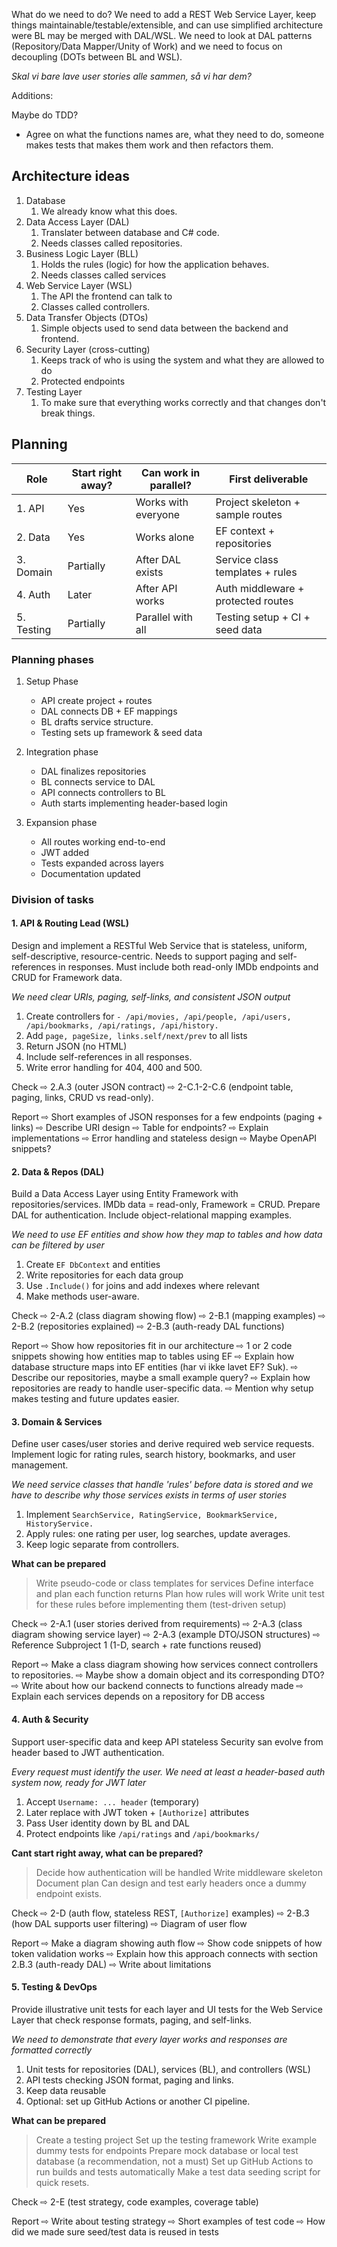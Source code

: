 What do we need to do?
We need to add a REST Web Service Layer, keep things maintainable/testable/extensible, and can use simplified architecture were BL may be merged with DAL/WSL. We need to look at DAL patterns (Repository/Data Mapper/Unity of Work) and we need to focus on decoupling (DOTs between BL and WSL).

*Skal vi bare lave user stories alle sammen, så vi har dem?*

Additions: 

Maybe do TDD? 
- Agree on what the functions names are, what they need to do, someone makes tests that makes them work and then refactors them.

## Architecture ideas

1. Database
	1. We already know what this does.
2. Data Access Layer (DAL)
	1. Translater between database and C# code.
	2. Needs classes called repositories.
3. Business Logic Layer (BLL)
	1. Holds the rules (logic) for how the application behaves.
	2. Needs classes called services
4. Web Service Layer (WSL)
	1. The API the frontend can talk to
	2. Classes called controllers.
5. Data Transfer Objects (DTOs)
	1. Simple objects used to send data between the backend and frontend.
6. Security Layer (cross-cutting)
	1. Keeps track of who is using the system and what they are allowed to do
	2. Protected endpoints
7. Testing Layer
	1. To make sure that everything works correctly and that changes don't break things. 


## Planning

| Role       | Start right away? | Can work in parallel? | First deliverable                  |
| ---------- | ----------------- | --------------------- | ---------------------------------- |
| 1. API     | Yes               | Works with everyone   | Project skeleton + sample routes   |
| 2. Data    | Yes               | Works alone           | EF context + repositories          |
| 3. Domain  | Partially         | After DAL exists      | Service class templates + rules    |
| 4. Auth    | Later             | After API works       | Auth middleware + protected routes |
| 5. Testing | Partially         | Parallel with all     | Testing setup + CI + seed data     |

### Planning phases

1. Setup Phase
	- API create project + routes
	- DAL connects DB + EF mappings
	- BL drafts service structure.
	- Testing sets up framework & seed data

2. Integration phase
	- DAL finalizes repositories
	- BL connects service to DAL
	- API connects controllers to BL
	- Auth starts implementing header-based login

3. Expansion phase
	- All routes working end-to-end
	- JWT added
	- Tests expanded across layers
	- Documentation updated

### Division of tasks
#### 1. API & Routing Lead (WSL)
Design and implement a RESTful Web Service that is stateless, uniform, self-descriptive, resource-centric. 
Needs to support paging and self-references in responses. 
Must include both read-only IMDb endpoints and CRUD for Framework data.

*We need clear URIs, paging, self-links, and consistent JSON output*

1. Create controllers for `- /api/movies, /api/people, /api/users, /api/bookmarks, /api/ratings, /api/history.` 
2. Add `page, pageSize, links.self/next/prev` to all lists
3. Return JSON (no HTML)
4. Include self-references in all responses.
5. Write error handling for 404, 400 and 500.

Check
⇨ 2.A.3 (outer JSON contract)
⇨ 2-C.1-2-C.6 (endpoint table, paging, links, CRUD vs read-only).

Report
⇨ Short examples of JSON responses for a few endpoints (paging + links)
⇨ Describe URI design
⇨ Table for endpoints? 
⇨ Explain implementations
⇨ Error handling and stateless design
⇨ Maybe OpenAPI snippets?

#### 2. Data & Repos (DAL)
Build a Data Access Layer using Entity Framework with repositories/services.
IMDb data = read-only, Framework = CRUD.
Prepare DAL for authentication.
Include object-relational mapping examples.

*We need to use EF entities and show how they map to tables and how data can be filtered by user*

1. Create `EF DbContext` and entities 
2. Write repositories for each data group
3. Use `.Include()` for joins and add indexes where relevant
4. Make methods user-aware.

Check
⇨ 2-A.2 (class diagram showing flow)
⇨ 2-B.1 (mapping examples)
⇨ 2-B.2 (repositories explained)
⇨ 2-B.3 (auth-ready DAL functions)

Report
⇨ Show how repositories fit in our architecture
⇨ 1 or 2 code snippets showing how entities map to tables using EF
⇨ Explain how database structure maps into EF entities (har vi ikke lavet EF? Suk).
⇨ Describe our repositories, maybe a small example query?
⇨ Explain how repositories are ready to handle user-specific data.
⇨ Mention why setup makes testing and future updates easier.

#### 3. Domain & Services
Define user cases/user stories and derive required web service requests.
Implement logic for rating rules, search history, bookmarks, and user management.

*We need service classes that handle 'rules' before data is stored and we have to describe why those services exists in terms of user stories*

1. Implement `SearchService, RatingService, BookmarkService, HistoryService.`
2. Apply rules: one rating per user, log searches, update averages.
3. Keep logic separate from controllers.

**What can be prepared**
> Write pseudo-code or class templates for services
> Define interface and plan each function returns
> Plan how rules will work
> Write unit test for these rules before implementing them (test-driven setup)

Check
⇨ 2-A.1 (user stories derived from requirements)
⇨ 2-A.3 (class diagram showing service layer)
⇨ 2-A.3 (example DTO/JSON structures)
⇨ Reference Subproject 1 (1-D, search + rate functions reused)

Report
⇨ Make a class diagram showing how services connect controllers to repositories.
⇨ Maybe show a domain object and its corresponding DTO?
⇨ Write about how our backend connects to functions already made
⇨ Explain each services depends on a repository for DB access

#### 4. Auth & Security 
Support user-specific data and keep API stateless
Security san evolve from header based to JWT authentication.

*Every request must identify the user. We need at least a header-based auth system now, ready for JWT later*

1. Accept `Username: ... header` (temporary)
2. Later replace with JWT token + `[Authorize]` attributes
3. Pass User identity down by BL and DAL
4. Protect endpoints like `/api/ratings` and `/api/bookmarks/` 

**Cant start right away, what can be prepared?**
> Decide how authentication will be handled
> Write middleware skeleton
> Document plan
> Can design and test early headers once a dummy endpoint exists.

Check
⇨ 2-D (auth flow, stateless REST, `[Authorize]` examples)
⇨ 2-B.3 (how DAL supports user filtering)
⇨ Diagram of user flow

Report
⇨ Make a diagram showing auth flow 
⇨ Show code snippets of how token validation works
⇨ Explain how this approach connects with section 2.B.3 (auth-ready DAL)
⇨ Write about limitations

#### 5. Testing & DevOps
Provide illustrative unit tests for each layer and UI tests for the Web Service Layer that check response formats, paging, and self-links.

*We need to demonstrate that every layer works and responses are formatted correctly*

1. Unit tests for repositories (DAL), services (BL), and controllers (WSL)
2. API tests checking JSON format, paging and links. 
3. Keep data reusable
4. Optional: set up GitHub Actions or another CI pipeline.

**What can be prepared**
> Create a testing project
> Set up the testing framework
> Write example dummy tests for endpoints
> Prepare mock database or local test database (a recommendation, not a must)
> Set up GitHub Actions to run builds and tests automatically
> Make a test data seeding script for quick resets.

Check
⇨ 2-E (test strategy, code examples, coverage table)

Report
⇨ Write about testing strategy
⇨ Short examples of test code
⇨ How did we made sure seed/test data is reused in tests


